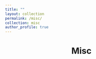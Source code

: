 ```yaml
---
title: ""
layout: collection
permalink: /misc/
collection: misc
author_profile: true
---
```


<p> <center> <h1>Misc</h1> </center> </p> <br>

